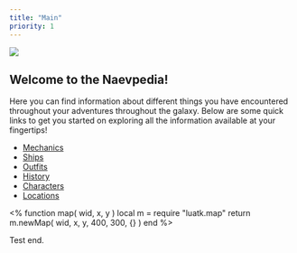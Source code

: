 ```yaml
---
title: "Main"
priority: 1
---
```

![](gfx/Naev.webp)

## Welcome to the Naevpedia!

Here you can find information about different things you have encountered throughout your adventures throughout the galaxy. Below are some quick links to get you started on exploring all the information available at your fingertips!

* [Mechanics](mechanics)
* [Ships](ships)
* [Outfits](outfits)
* [History](history)
* [Characters](characters)
* [Locations](locations)

<% function map( wid, x, y )
    local m = require "luatk.map"
    return m.newMap( wid, x, y, 400, 300, {} )
end %>
<widget map/>

Test end.
